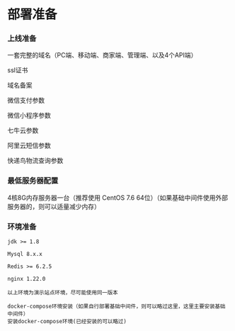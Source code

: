 # 部署准备
### 上线准备
一套完整的域名（PC端、移动端、商家端、管理端、以及4个API端）

ssl证书

域名备案

微信支付参数

微信小程序参数

七牛云参数

阿里云短信参数

快递鸟物流查询参数

### 最低服务器配置
4核8G内存服务器一台（推荐使用 CentOS 7.6 64位）（如果基础中间件使用外部服务器的，则可以适量减少内存）

### 环境准备
```
jdk >= 1.8

Mysql 8.x.x

Redis >= 6.2.5

nginx 1.22.0

以上环境为演示站点环境，尽可能使用同一版本

docker-compose环境安装（如果自行部署基础中间件，则可以略过这里，这里主要安装基础中间件）
安装docker-compose环境(已经安装的可以略过)

```

